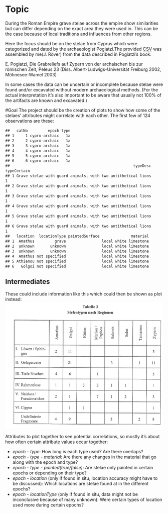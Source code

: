 # Topic

During the Roman Empire grave stelae across the empire show similarities
but can differ depending on the exact area they were used in. This can
be the case because of local traditions and influences from other
regions.

Here the focus should be on the stelae from Cyprus which were
categorized and dated by the archaeologist Pogiatzi.The provided
[CSV](StelaeCyprus.csv) was assembled by me(J. Röver) from the data
described in Pogiatzi’s book:

E. Pogiatzi, Die Grabreliefs auf Zypern von der archaischen bis zur
römischen Zeit, Peleus 23 (Diss. Albert-Ludwigs-Universität Freiburg
2002, Möhnesee-Wamel 2003)

In some cases the data can be uncertain or incomplete because stelae
were found and/or excavated without modern archaeological methods. (For
the actual interpretation it’s also important to be aware that usually
not 100% of the artifacts are known and excavated.)

\#Goal The project should be the creation of plots to show how some of
the stelaes’ attributes might correlate with each other. The first few
of 124 observations are these:

    ##   catNo         epoch type
    ## 1     1 cypro-archaic   1a
    ## 2     2 cypro-archaic   1a
    ## 3     3 cypro-archaic   1a
    ## 4     4 cypro-archaic   1a
    ## 5     5 cypro-archaic   1a
    ## 6     6 cypro-archaic   1a
    ##                                                       typeDesc typeCertain
    ## 1 Grave stelae with guard animals, with two antithetical lions           1
    ## 2 Grave stelae with guard animals, with two antithetical lions           1
    ## 3 Grave stelae with guard animals, with two antithetical lions           1
    ## 4 Grave stelae with guard animals, with two antithetical lions           1
    ## 5 Grave stelae with guard animals, with two antithetical lions           1
    ## 6 Grave stelae with guard animals, with two antithetical lions           1
    ##   location  locationType paintedSurface              material
    ## 1  Amathus         grave                local white limestone
    ## 2  unknown       unknown                local white limestone
    ## 3  unknown       unknown                local white limestone
    ## 4  Amathus not specified                local white limestone
    ## 5 Athienou not specified                local white limestone
    ## 6   Golgoi not specified                local white limestone

## Intermediates

These could include information like this which could then be shown as
plot instead: ![Stele types per region](steleTypeRegion.png)

Attributes to plot together to see potential correlations, so mostly
it’s about how often certain attribute values occur together:

-   *epoch - type*: How long is each type used? Are there overlaps?
-   *epoch - type - material*: Are there any changes in the material
    that go along with the epoch and type?
-   *epoch - type - painted(true/false)*: Are stelae only painted in
    certain epochs or depending on their type?
-   *epoch - location* (only if found in situ, location accuracy might
    have to be discussed): Which locations are stelae found at in the
    different epochs?
-   *epoch - locationType* (only if found in situ, data might not be
    inconclusive because of many unknown): Were certain types of
    location used more during certain epochs?
